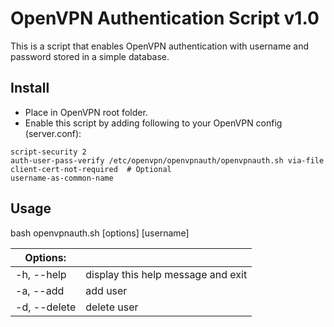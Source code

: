 # OpenVPN Authentication Script v1.0
This is a script that enables OpenVPN authentication with username and password stored in a simple database.

## Install
- Place in OpenVPN root folder.
- Enable this script by adding following to your OpenVPN config (server.conf):
```
script-security 2
auth-user-pass-verify /etc/openvpn/openvpnauth/openvpnauth.sh via-file
client-cert-not-required  # Optional
username-as-common-name
```

## Usage
bash openvpnauth.sh [options] [username]

|Options: |  | 
|--- | --- |
|-h, --help | display this help message and exit  |
|-a, --add | add user |
|-d, --delete | delete user |
